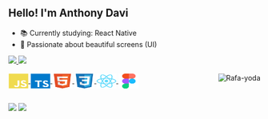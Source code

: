 ## Hello! I'm Anthony Davi


- 📚 Currently studying: React Native
- 🥰 Passionate about beautiful screens (UI)

 <div>
  <a href="https://github.com/AntDavi">
  <img width="420" src="https://github-readme-stats.vercel.app/api?username=AntDavi&show_icons=true&theme=vue-dark&include_all_commits=true&count_private=true"/>
  <img height="165" src="https://github-readme-stats.vercel.app/api/top-langs/?username=AntDavi&layout=compact&langs_count=7&theme=vue-dark"/>
</div>
  
<div style="display: inline_block"><br>
  <img align="center" alt="Ant-Js" height="30" width="40" src="https://raw.githubusercontent.com/devicons/devicon/master/icons/javascript/javascript-plain.svg">
  <img align="center" alt="Rafa-Ts" height="30" width="40" src="https://raw.githubusercontent.com/devicons/devicon/master/icons/typescript/typescript-plain.svg">
  <img align="center" alt="Ant-HTML" height="30" width="40" src="https://raw.githubusercontent.com/devicons/devicon/master/icons/html5/html5-original.svg">
  <img align="center" alt="Ant-CSS" height="30" width="40" src="https://raw.githubusercontent.com/devicons/devicon/master/icons/css3/css3-original.svg">
  <img align="center" alt="Ant-React" height="30" width="40" src="https://raw.githubusercontent.com/devicons/devicon/master/icons/react/react-original.svg">
  <img align="center" alt="Ant-Figma" height="30" width="40" src="https://raw.githubusercontent.com/devicons/devicon/master/icons/figma/figma-original.svg">
  
  <img align="right" alt="Rafa-yoda" src="https://i.picasion.com/pic91/e6bbae2a8ec12d8431961ec0ba875cd8.gif">
</div>
  
  ##
  
<div>
    <a href="https://www.instagram.com/sou.eu.anthony/" target="_blank"><img src="https://img.shields.io/badge/-Instagram-%23E4405F?style=for-the-badge&logo=instagram&logoColor=white" target="_blank"></a>
    <a href="https://www.linkedin.com/in/antdavi/" target="_blank"><img src="https://img.shields.io/badge/-LinkedIn-%230077B5?style=for-the-badge&logo=linkedin&logoColor=white" target="_blank"></a> 
</div>
